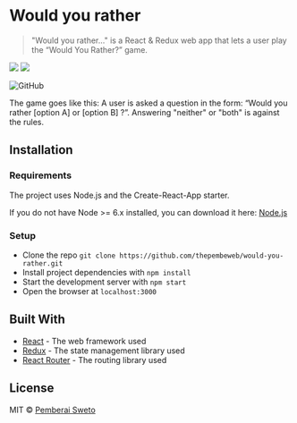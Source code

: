 ﻿# Would you rather

> "Would you rather..." is a React & Redux web app that lets a user play the “Would You Rather?” game.

![](https://upload.wikimedia.org/wikipedia/commons/thumb/a/a7/React-icon.svg/256px-React-icon.svg.png) ![](https://upload.wikimedia.org/wikipedia/commons/4/49/Redux.png)

![GitHub](https://img.shields.io/github/license/mashape/apistatus.svg)

The game goes like this: A user is asked a question in the form: “Would you rather [option A] or [option B] ?”. Answering "neither" or "both" is against the rules.

## Installation

### Requirements
The project uses Node.js and the Create-React-App starter. 

If you do not have Node >= 6.x installed, you can download it here: [Node.js](https://nodejs.org/en/)

### Setup

* Clone the repo `git clone https://github.com/thepembeweb/would-you-rather.git`
* Install project dependencies with `npm install`
* Start the development server with `npm start`
* Open the browser at `localhost:3000`

## Built With

* [React](https://reactjs.org/) - The web framework used
* [Redux](https://redux.js.org/) - The state management library used
* [React Router](https://github.com/ReactTraining/react-router) - The routing library used

## License

MIT  © [Pemberai Sweto](https://github.com/thepembeweb)

